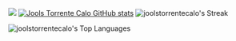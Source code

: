 ![](https://hit.yhype.me/github/profile?account_id=97971137)
[![Jools Torrente Calo GitHub stats](https://github-readme-stats.vercel.app/api?username=joolstorrentecalo)](https://github.com/joolstorrentecalo/github-readme-stats)
![joolstorrentecalo's Streak](https://github-readme-streak-stats.herokuapp.com/?user=joolstorrentecalo)

![joolstorrentecalo's Top Languages](https://github-readme-stats.vercel.app/api/top-langs/?username=joolstorrentecalo&theme=vue-dark&show_icons=true&hide_border=true&layout=compact)
